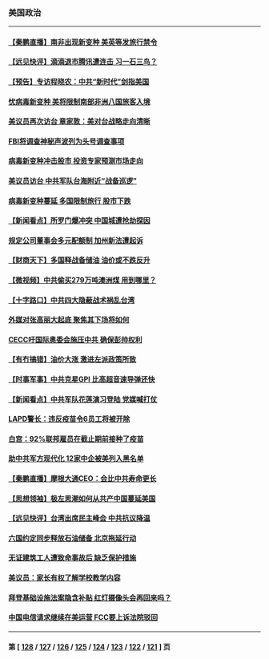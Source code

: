 ### 美国政治
---
#### [【秦鹏直播】南非出现新变种 美英等发旅行禁令](../../pages/ncid1078159/n13401277.md) 
#### [【远见快评】滴滴退市腾讯遭连击 习一石三鸟？](../../pages/ncid1078159/n13401214.md) 
#### [【预告】专访程晓农：中共“新时代”剑指美国](../../pages/ncid1078159/n13401239.md) 
#### [忧病毒新变种 美将限制南部非洲八国旅客入境](../../pages/ncid1078159/n13401045.md) 
#### [美议员再次访台 章家敦：美对台战略走向清晰](../../pages/ncid1078159/n13400968.md) 
#### [FBI将调查神秘声波列为头号调查事项](../../pages/ncid1078159/n13400985.md) 
#### [病毒新变种冲击股市 投资专家预测市场走向](../../pages/ncid1078159/n13400823.md) 
#### [美议员访台 中共军队台海附近“战备巡逻”](../../pages/ncid1078159/n13400443.md) 
#### [病毒新变种蔓延 多国限制旅行 股市下跌](../../pages/ncid1078159/n13400309.md) 
#### [【新闻看点】所罗门爆冲突 中国城遭抢劫探因](../../pages/ncid1078159/n13398917.md) 
#### [规定公司董事会多元配额制 加州新法遭起诉](../../pages/ncid1078159/n13399331.md) 
#### [【财商天下】多国释战备储油 油价或不跌反升](../../pages/ncid1078159/n13398588.md) 
#### [【微视频】中共偷买279万吨澳洲煤 用到哪里？](../../pages/ncid1078159/n13398119.md) 
#### [【十字路口】中共四大隐蔽战术祸乱台湾](../../pages/ncid1078159/n13397940.md) 
#### [外媒对张高丽大起底 聚焦其下场将如何](../../pages/ncid1078159/n13398359.md) 
#### [CECC吁国际奥委会施压中共 确保彭帅权利](../../pages/ncid1078159/n13397883.md) 
#### [【有冇搞错】油价大涨 激进左派政策所致](../../pages/ncid1078159/n13396399.md) 
#### [【时事军事】中共克星GPI  比高超音速导弹还快](../../pages/ncid1078159/n13396474.md) 
#### [【新闻看点】中共军队花莲演习登陆 党媒喊打仗](../../pages/ncid1078159/n13395948.md) 
#### [LAPD警长：违反疫苗令6员工将被开除](../../pages/ncid1078159/n13397026.md) 
#### [白宫：92%联邦雇员在截止期前接种了疫苗](../../pages/ncid1078159/n13396674.md) 
#### [助中共军方现代化 12家中企被美列入黑名单](../../pages/ncid1078159/n13396836.md) 
#### [【秦鹏直播】摩根大通CEO：会比中共寿命更长](../../pages/ncid1078159/n13396596.md) 
#### [【思想领袖】极左思潮如何从共产中国蔓延美国](../../pages/ncid1078159/n13367534.md) 
#### [【远见快评】台湾出席民主峰会 中共抗议降温](../../pages/ncid1078159/n13396565.md) 
#### [六国约定同步释放石油储备 北京拖延行动](../../pages/ncid1078159/n13396465.md) 
#### [无证建筑工人遭致命事故后 缺乏保护措施](../../pages/ncid1078159/n13396392.md) 
#### [美议员：家长有权了解学校教学内容](../../pages/ncid1078159/n13396153.md) 
#### [拜登基础设施法案隐含补贴 红灯摄像头会再回来吗？](../../pages/ncid1078159/n13396373.md) 
#### [中国电信请求继续在美运营 FCC要上诉法院驳回](../../pages/ncid1078159/n13396154.md) 

---
#### 第 [ [128](./128.md) / [127](./127.md) / [126](./126.md) / [125](./125.md) / [124](./124.md) / [123](./123.md) / [122](./122.md) / [121](./121.md) ] 页

